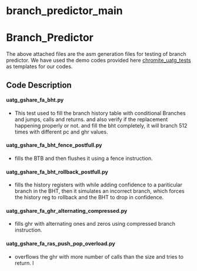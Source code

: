 # branch_predictor_main

# Branch_Predictor
The above attached files are the asm generation files for testing of branch predictor.
We have used the demo codes provided here [chromite_uatg_tests](https://github.com/incoresemi/chromite_uatg_tests)  as templates for our codes.

## Code Description
#### uatg_gshare_fa_bht.py 
- This test used to fill the branch history table with conditional Branches and jumps, calls and returns. and also verify if the replacement happening properly or not. and fill the bht completely, it will branch 512 times with different pc and ghr values.

#### uatg_gshare_fa_bht_fence_postfull.py
- fills the BTB and then flushes it using a fence instruction.
#### uatg_gshare_fa_bht_rollback_postfull.py
- fills the history registers with while adding confidence to a pariticular branch in the BHT, then it simulates an incorrect branch, which forces the history reg to rollback and the BHT to drop in confidence.
#### uatg_gshare_fa_ghr_alternating_compressed.py 
- fills ghr with alternating ones and zeros using compressed branch instruction.
#### uatg_gshare_fa_ras_push_pop_overload.py 
- overflows the ghr with more number of calls than the size and tries to return. 
l
